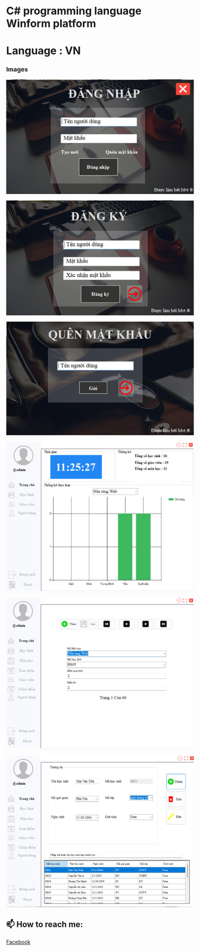 
# C# programming language <br> Winform platform
# Language : VN
### Images
<p align="left">
  <img  src="dangnhap.png">
</p>

<p align="left">
  <img  src="dangky.png">
</p>

<p align="left">
  <img  src="quenmk.png">
</p>

<p align="left">
  <img  src="homepage.png">
</p>

<p align="left">
  <img  src="feature.png">
</p>

<p align="left">
  <img  src="feature1.png">
</p>

## 📫 How to reach me:
[Facebook](https://www.facebook.com/sieuphammaitien594)
